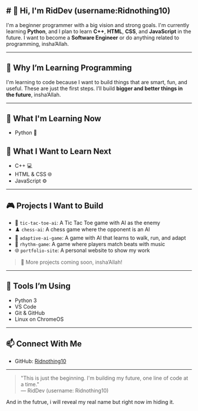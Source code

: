 ## # 👋 Hi, I'm RidDev (username:Ridnothing10)

I'm a beginner programmer with a big vision and strong goals. I'm currently learning **Python**, and I plan to learn **C++**, **HTML**, **CSS**, and **JavaScript** in the future. I want to become a **Software Engineer** or do anything related to programming, insha’Allah.

---

## 🎯 Why I’m Learning Programming

I'm learning to code because I want to build things that are smart, fun, and useful. These are just the first steps. I’ll build **bigger and better things in the future**, insha’Allah.

---

## 🧠 What I'm Learning Now
- Python 🐍

## 📘 What I Want to Learn Next
- C++ 💻
- HTML & CSS 🌐
- JavaScript ⚙️

---

## 🎮 Projects I Want to Build

- 🤖 `tic-tac-toe-ai`: A Tic Tac Toe game with AI as the enemy
- ♟️ `chess-ai`: A chess game where the opponent is an AI
- 🧠 `adaptive-ai-game`: A game with AI that learns to walk, run, and adapt
- 🥁 `rhythm-game`: A game where players match beats with music
- 🌐 `portfolio-site`: A personal website to show my work

> 📌 More projects coming soon, insha’Allah!

---

## 🧰 Tools I’m Using
- Python 3
- VS Code
- Git & GitHub
- Linux on ChromeOS

---

## 📫 Connect With Me
- GitHub: [Ridnothing10](https://github.com/Ridnothing10)

---

> "This is just the beginning. I'm building my future, one line of code at a time."  
> — RidDev (username: Ridnothing10)

And in the futrue, i will reveal my real name but right now im hiding it.
